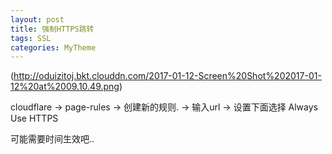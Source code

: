 ```yaml
---
layout: post
title: 强制HTTPS跳转
tags: SSL
categories: MyTheme
---
```



![]()(http://oduizitoj.bkt.clouddn.com/2017-01-12-Screen%20Shot%202017-01-12%20at%2009.10.49.png)

cloudflare  → page-rules → 创建新的规则. → 输入url → 设置下面选择 Always Use HTTPS


可能需要时间生效吧..



